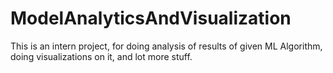 # ModelAnalyticsAndVisualization
This is an intern project, for doing analysis of results of given ML Algorithm, doing visualizations on it, and lot more stuff.
